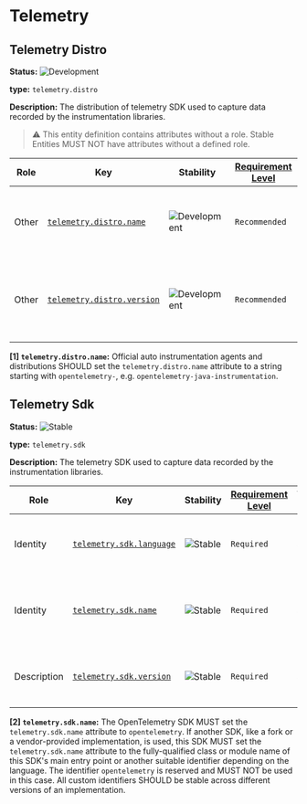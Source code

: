 <!-- NOTE: THIS FILE IS AUTOGENERATED. DO NOT EDIT BY HAND. -->
<!-- see templates/registry/markdown/entity_namespace.md.j2 -->
<!-- markdownlint-capture -->
<!-- markdownlint-disable -->

# Telemetry

## Telemetry Distro

**Status:** ![Development](https://img.shields.io/badge/-development-blue)

**type:** `telemetry.distro`

**Description:** The distribution of telemetry SDK used to capture data recorded by the instrumentation libraries.

> :warning: This entity definition contains attributes without a role.
> Stable Entities MUST NOT have attributes without a defined role.

| Role | Key | Stability | [Requirement Level](https://opentelemetry.io/docs/specs/semconv/general/attribute-requirement-level/) | Value Type | Description | Example Values |
|---|---|---|---|---|---|---|
| Other | [`telemetry.distro.name`](/docs/registry/attributes/telemetry.md) | ![Development](https://img.shields.io/badge/-development-blue) | `Recommended` | string | The name of the auto instrumentation agent or distribution, if used. [1] | `parts-unlimited-java` |
| Other | [`telemetry.distro.version`](/docs/registry/attributes/telemetry.md) | ![Development](https://img.shields.io/badge/-development-blue) | `Recommended` | string | The version string of the auto instrumentation agent or distribution, if used. | `1.2.3` |


**[1] `telemetry.distro.name`:** Official auto instrumentation agents and distributions SHOULD set the `telemetry.distro.name` attribute to
a string starting with `opentelemetry-`, e.g. `opentelemetry-java-instrumentation`.

## Telemetry Sdk

**Status:** ![Stable](https://img.shields.io/badge/-stable-lightgreen)

**type:** `telemetry.sdk`

**Description:** The telemetry SDK used to capture data recorded by the instrumentation libraries.

| Role | Key | Stability | [Requirement Level](https://opentelemetry.io/docs/specs/semconv/general/attribute-requirement-level/) | Value Type | Description | Example Values |
|---|---|---|---|---|---|---|
| Identity | [`telemetry.sdk.language`](/docs/registry/attributes/telemetry.md) | ![Stable](https://img.shields.io/badge/-stable-lightgreen) | `Required` | string | The language of the telemetry SDK. | `cpp`; `dotnet`; `erlang` |
| Identity | [`telemetry.sdk.name`](/docs/registry/attributes/telemetry.md) | ![Stable](https://img.shields.io/badge/-stable-lightgreen) | `Required` | string | The name of the telemetry SDK as defined above. [2] | `opentelemetry` |
| Description | [`telemetry.sdk.version`](/docs/registry/attributes/telemetry.md) | ![Stable](https://img.shields.io/badge/-stable-lightgreen) | `Required` | string | The version string of the telemetry SDK. | `1.2.3` |

**[2] `telemetry.sdk.name`:** The OpenTelemetry SDK MUST set the `telemetry.sdk.name` attribute to `opentelemetry`.
If another SDK, like a fork or a vendor-provided implementation, is used, this SDK MUST set the
`telemetry.sdk.name` attribute to the fully-qualified class or module name of this SDK's main entry point
or another suitable identifier depending on the language.
The identifier `opentelemetry` is reserved and MUST NOT be used in this case.
All custom identifiers SHOULD be stable across different versions of an implementation.

<!-- markdownlint-restore -->
